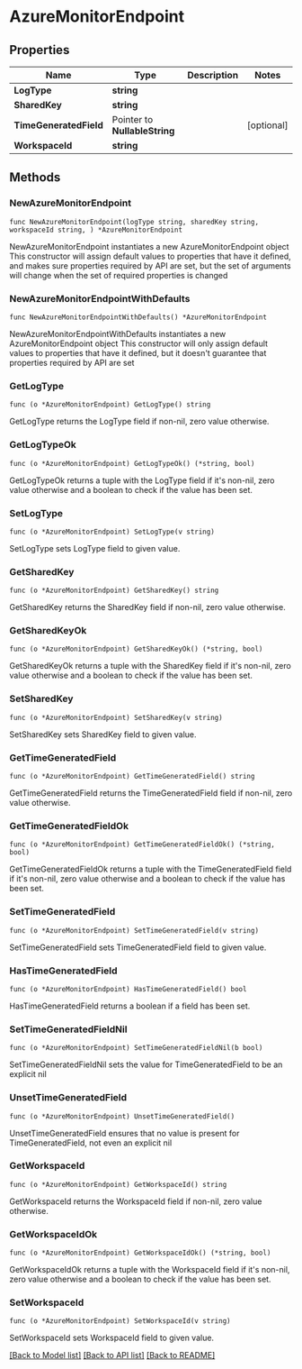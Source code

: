 # AzureMonitorEndpoint

## Properties

Name | Type | Description | Notes
------------ | ------------- | ------------- | -------------
**LogType** | **string** |  | 
**SharedKey** | **string** |  | 
**TimeGeneratedField** | Pointer to **NullableString** |  | [optional] 
**WorkspaceId** | **string** |  | 

## Methods

### NewAzureMonitorEndpoint

`func NewAzureMonitorEndpoint(logType string, sharedKey string, workspaceId string, ) *AzureMonitorEndpoint`

NewAzureMonitorEndpoint instantiates a new AzureMonitorEndpoint object
This constructor will assign default values to properties that have it defined,
and makes sure properties required by API are set, but the set of arguments
will change when the set of required properties is changed

### NewAzureMonitorEndpointWithDefaults

`func NewAzureMonitorEndpointWithDefaults() *AzureMonitorEndpoint`

NewAzureMonitorEndpointWithDefaults instantiates a new AzureMonitorEndpoint object
This constructor will only assign default values to properties that have it defined,
but it doesn't guarantee that properties required by API are set

### GetLogType

`func (o *AzureMonitorEndpoint) GetLogType() string`

GetLogType returns the LogType field if non-nil, zero value otherwise.

### GetLogTypeOk

`func (o *AzureMonitorEndpoint) GetLogTypeOk() (*string, bool)`

GetLogTypeOk returns a tuple with the LogType field if it's non-nil, zero value otherwise
and a boolean to check if the value has been set.

### SetLogType

`func (o *AzureMonitorEndpoint) SetLogType(v string)`

SetLogType sets LogType field to given value.


### GetSharedKey

`func (o *AzureMonitorEndpoint) GetSharedKey() string`

GetSharedKey returns the SharedKey field if non-nil, zero value otherwise.

### GetSharedKeyOk

`func (o *AzureMonitorEndpoint) GetSharedKeyOk() (*string, bool)`

GetSharedKeyOk returns a tuple with the SharedKey field if it's non-nil, zero value otherwise
and a boolean to check if the value has been set.

### SetSharedKey

`func (o *AzureMonitorEndpoint) SetSharedKey(v string)`

SetSharedKey sets SharedKey field to given value.


### GetTimeGeneratedField

`func (o *AzureMonitorEndpoint) GetTimeGeneratedField() string`

GetTimeGeneratedField returns the TimeGeneratedField field if non-nil, zero value otherwise.

### GetTimeGeneratedFieldOk

`func (o *AzureMonitorEndpoint) GetTimeGeneratedFieldOk() (*string, bool)`

GetTimeGeneratedFieldOk returns a tuple with the TimeGeneratedField field if it's non-nil, zero value otherwise
and a boolean to check if the value has been set.

### SetTimeGeneratedField

`func (o *AzureMonitorEndpoint) SetTimeGeneratedField(v string)`

SetTimeGeneratedField sets TimeGeneratedField field to given value.

### HasTimeGeneratedField

`func (o *AzureMonitorEndpoint) HasTimeGeneratedField() bool`

HasTimeGeneratedField returns a boolean if a field has been set.

### SetTimeGeneratedFieldNil

`func (o *AzureMonitorEndpoint) SetTimeGeneratedFieldNil(b bool)`

 SetTimeGeneratedFieldNil sets the value for TimeGeneratedField to be an explicit nil

### UnsetTimeGeneratedField
`func (o *AzureMonitorEndpoint) UnsetTimeGeneratedField()`

UnsetTimeGeneratedField ensures that no value is present for TimeGeneratedField, not even an explicit nil
### GetWorkspaceId

`func (o *AzureMonitorEndpoint) GetWorkspaceId() string`

GetWorkspaceId returns the WorkspaceId field if non-nil, zero value otherwise.

### GetWorkspaceIdOk

`func (o *AzureMonitorEndpoint) GetWorkspaceIdOk() (*string, bool)`

GetWorkspaceIdOk returns a tuple with the WorkspaceId field if it's non-nil, zero value otherwise
and a boolean to check if the value has been set.

### SetWorkspaceId

`func (o *AzureMonitorEndpoint) SetWorkspaceId(v string)`

SetWorkspaceId sets WorkspaceId field to given value.



[[Back to Model list]](../README.md#documentation-for-models) [[Back to API list]](../README.md#documentation-for-api-endpoints) [[Back to README]](../README.md)


